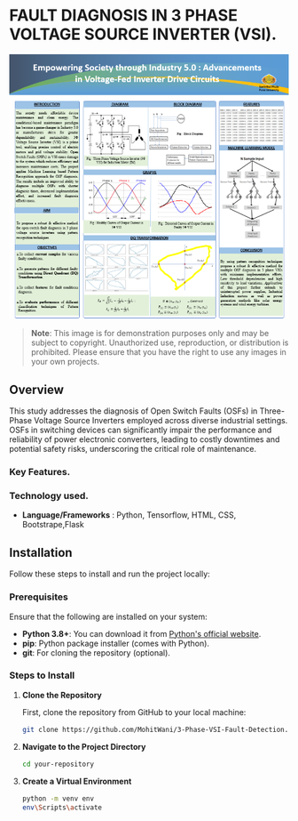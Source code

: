 # FAULT DIAGNOSIS IN 3 PHASE VOLTAGE SOURCE INVERTER (VSI).


![Project Screenshot](./static/images/projectposter.png)

> **Note**: This image is for demonstration purposes only and may be subject to copyright. Unauthorized use, reproduction, or distribution is prohibited. Please ensure that you have the right to use any images in your own projects.

## Overview

This study addresses the diagnosis of Open Switch Faults (OSFs) in Three-Phase Voltage Source Inverters employed across diverse industrial settings. OSFs in switching devices can significantly impair the performance and reliability of power electronic converters, leading to costly downtimes and potential safety risks, underscoring the critical role of maintenance. 

### Key Features.

### Technology used.
- **Language/Frameworks** : Python, Tensorflow, HTML, CSS, Bootstrape,Flask


## Installation

Follow these steps to install and run the project locally:

### Prerequisites

Ensure that the following are installed on your system:
- **Python 3.8+**: You can download it from [Python's official website](https://www.python.org/downloads/).
- **pip**: Python package installer (comes with Python).
- **git**: For cloning the repository (optional).

### Steps to Install

1. **Clone the Repository**

    First, clone the repository from GitHub to your local machine:

   ```bash
   git clone https://github.com/MohitWani/3-Phase-VSI-Fault-Detection.git

2. **Navigate to the Project Directory**

    ```bash
    cd your-repository
 
3. **Create a Virtual Environment**

    ```bash
    python -m venv env
    env\Scripts\activate